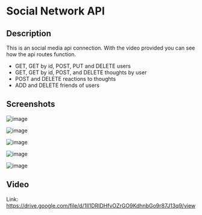 # Social Network API 

## Description
This is an social media api connection. With the video provided you can see how the api routes function.

- GET, GET by id, POST, PUT and DELETE users
- GET, GET by id, POST, and DELETE thoughts by user
- POST and DELETE reactions to thoughts
- ADD and DELETE friends of users

## Screenshots
![image](https://user-images.githubusercontent.com/64288510/95030192-9a9e3f80-0673-11eb-8d00-6cc331545faa.png)

![image](https://user-images.githubusercontent.com/64288510/95030198-a558d480-0673-11eb-88e3-e6ea16321dc2.png)

![image](https://user-images.githubusercontent.com/64288510/95030205-af7ad300-0673-11eb-87b5-1ee1ed716b66.png)

![image](https://user-images.githubusercontent.com/64288510/95030209-b99cd180-0673-11eb-8654-58e359a0e838.png)

![image](https://user-images.githubusercontent.com/64288510/95030214-c3bed000-0673-11eb-9fa5-d0a66f45a7d1.png)

## Video
Link: https://drive.google.com/file/d/1ll1DRIDHfvOZrGO9KdhnbGo9r87J13q9/view
